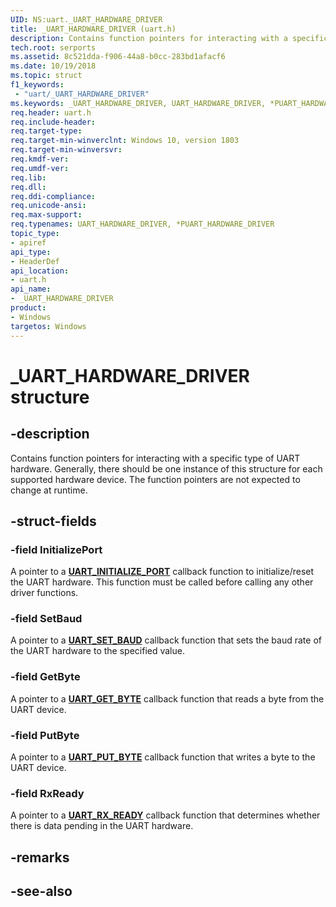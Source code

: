 ```yaml
---
UID: NS:uart._UART_HARDWARE_DRIVER
title: _UART_HARDWARE_DRIVER (uart.h)
description: Contains function pointers for interacting with a specific type of UART hardware.
tech.root: serports
ms.assetid: 8c521dda-f906-44a8-b0cc-283bd1afacf6
ms.date: 10/19/2018
ms.topic: struct
f1_keywords:
 - "uart/_UART_HARDWARE_DRIVER"
ms.keywords: _UART_HARDWARE_DRIVER, UART_HARDWARE_DRIVER, *PUART_HARDWARE_DRIVER,
req.header: uart.h
req.include-header:
req.target-type:
req.target-min-winverclnt: Windows 10, version 1803
req.target-min-winversvr:
req.kmdf-ver:
req.umdf-ver:
req.lib:
req.dll:
req.ddi-compliance:
req.unicode-ansi:
req.max-support:
req.typenames: UART_HARDWARE_DRIVER, *PUART_HARDWARE_DRIVER
topic_type:
- apiref
api_type:
- HeaderDef
api_location:
- uart.h
api_name:
- _UART_HARDWARE_DRIVER
product:
- Windows
targetos: Windows
---
```


# _UART_HARDWARE_DRIVER structure

## -description
Contains function pointers for interacting with a specific type of UART hardware. Generally, there should be one instance of this structure for each supported hardware device. The function pointers are not expected to change at runtime.

## -struct-fields

### -field InitializePort
A pointer to a [**UART_INITIALIZE_PORT**](nc-uart-uart_initialize_port.md) callback function to initialize/reset the UART hardware. This function must be called before calling any other driver functions.

### -field SetBaud
A pointer to a [**UART_SET_BAUD**](ns-uart-_uart_hardware_driver.md) callback function that sets the baud rate of the UART hardware to the specified value.

### -field GetByte
A pointer to a [**UART_GET_BYTE**](nc-uart-uart_get_byte.md) callback function that reads a byte from the UART device.

### -field PutByte
A pointer to a [**UART_PUT_BYTE**](nc-uart-uart_put_byte.md) callback function that writes a byte to the UART device.

### -field RxReady
A pointer to a [**UART_RX_READY**](nc-uart-uart_rx_ready.md) callback function that determines whether there is data pending in the UART hardware.

## -remarks

## -see-also
